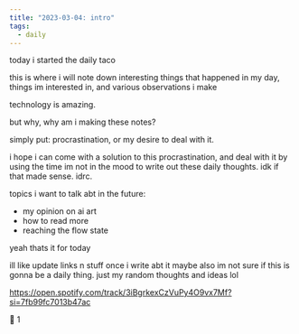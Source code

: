 ```yaml
---
title: "2023-03-04: intro"
tags:
  - daily
---
```


today i started the daily taco

this is where i will note down interesting things that happened in my day, things im interested in, and various observations i make

technology is amazing.

but why, why am i making these notes?

simply put: procrastination, or my desire to deal with it.

i hope i can come with a solution to this procrastination, and deal with it by using the time im not in the mood to write out these daily thoughts. idk if that made sense. idrc.

topics i want to talk abt in the future:

- my opinion on ai art
- how to read more
- reaching the flow state

yeah thats it for today

ill like update links n stuff once i write abt it maybe
also im not sure if this is gonna be a daily thing. just my random thoughts and ideas lol

https://open.spotify.com/track/3iBgrkexCzVuPy4O9vx7Mf?si=7fb99fc7013b47ac

🌮 1
